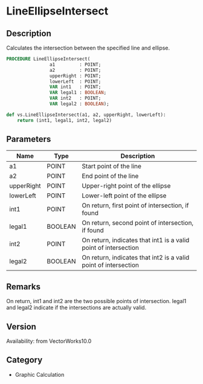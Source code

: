 # LineEllipseIntersect

## Description
Calculates the intersection between the specified line and ellipse.

```pascal
PROCEDURE LineEllipseIntersect(
				a1         : POINT;
				a2         : POINT;
				upperRight : POINT;
				lowerLeft  : POINT;
				VAR int1   : POINT;
				VAR legal1 : BOOLEAN;
				VAR int2   : POINT;
				VAR legal2 : BOOLEAN);
```

```python
def vs.LineEllipseIntersect(a1, a2, upperRight, lowerLeft):
    return (int1, legal1, int2, legal2)
```

## Parameters
|Name|Type|Description|
|---|---|---|
|a1|POINT|Start point of the line|
|a2|POINT|End point of the line|
|upperRight|POINT|Upper-right point of the ellipse|
|lowerLeft|POINT|Lower-left point of the ellipse|
|int1|POINT|On return, first point of intersection, if found|
|legal1|BOOLEAN|On return, second point of intersection, if found|
|int2|POINT|On return, indicates that int1 is a valid point of intersection|
|legal2|BOOLEAN|On return, indicates that int2 is a valid point of intersection|

## Remarks
On return, int1 and int2 are the two possible points of intersection.  legal1 and legal2 indicate if the intersections are actually valid.

## Version
Availability: from VectorWorks10.0

## Category
* Graphic Calculation


